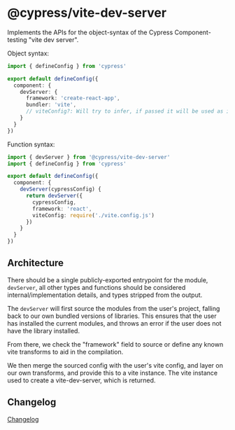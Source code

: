 # @cypress/vite-dev-server

Implements the APIs for the object-syntax of the Cypress Component-testing "vite dev server".

Object syntax:

```ts
import { defineConfig } from 'cypress'

export default defineConfig({
  component: {
    devServer: {
      framework: 'create-react-app',
      bundler: 'vite',
      // viteConfig?: Will try to infer, if passed it will be used as is
    }
  }
})
```

Function syntax:

```ts
import { devServer } from '@cypress/vite-dev-server'
import { defineConfig } from 'cypress'

export default defineConfig({
  component: {
    devServer(cypressConfig) {
      return devServer({
        cypressConfig,
        framework: 'react',
        viteConfig: require('./vite.config.js')
      })
    }
  }
})
```

## Architecture

There should be a single publicly-exported entrypoint for the module, `devServer`, all other types and functions should be considered internal/implementation details, and types stripped from the output.

The `devServer` will first source the modules from the user's project, falling back to our own bundled versions of libraries. This ensures that the user has installed the current modules, and throws an error if the user does not have the library installed.

From there, we check the "framework" field to source or define any known vite transforms to aid in the compilation.

We then merge the sourced config with the user's vite config, and layer on our own transforms, and provide this to a vite instance. The vite instance used to create a vite-dev-server, which is returned.


## Changelog

[Changelog](./CHANGELOG.md)
